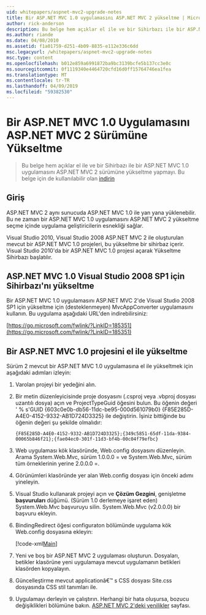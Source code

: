 ```yaml
---
uid: whitepapers/aspnet-mvc2-upgrade-notes
title: Bir ASP.NET MVC 1.0 uygulamasını ASP.NET MVC 2 yükseltme | Microsoft Docs
author: rick-anderson
description: Bu belge hem açıklar el ile ve bir Sihirbazı ile bir ASP.NET MVC 1.0 uygulamasını ASP.NET MVC 2 sürümüne yükseltme yapmayı. Bu belge, d için de kullanılabilir...
ms.author: riande
ms.date: 04/08/2010
ms.assetid: f1a01759-d251-4b09-8835-e112e336c6dd
msc.legacyurl: /whitepapers/aspnet-mvc2-upgrade-notes
msc.type: content
ms.openlocfilehash: b012e859a6991872ba9bc3139bcfe5b137cc3e0c
ms.sourcegitcommit: 0f1119340e4464720cfd16d0ff15764746ea1fea
ms.translationtype: MT
ms.contentlocale: tr-TR
ms.lasthandoff: 04/09/2019
ms.locfileid: "59382530"
---
```

# <a name="upgrading-an-aspnet-mvc-10-application-to-aspnet-mvc-2"></a>Bir ASP.NET MVC 1.0 Uygulamasını ASP.NET MVC 2 Sürümüne Yükseltme

> Bu belge hem açıklar el ile ve bir Sihirbazı ile bir ASP.NET MVC 1.0 uygulamasını ASP.NET MVC 2 sürümüne yükseltme yapmayı. Bu belge için de kullanılabilir olan [indirin](https://download.microsoft.com/download/F/1/6/F16F9AF9-8EF4-4845-BC97-639791D5699C/MVC2-Upgrade-Notes.pdf)


## <a name="introduction"></a>Giriş

ASP.NET MVC 2 aynı sunucuda ASP.NET MVC 1.0 ile yan yana yüklenebilir. Bu ne zaman bir ASP.NET MVC 1.0 uygulamasını ASP.NET MVC 2 yükseltme seçme içinde uygulama geliştiricilerin esnekliği sağlar.

Visual Studio 2010, Visual Studio 2008 ASP.NET MVC 2 ile oluşturulan mevcut bir ASP.NET MVC 1.0 projeleri, bu yükseltme bir sihirbaz içerir. Visual Studio 2010'da bir ASP.NET MVC 1.0 projesi açarak Yükseltme Sihirbazı başlatılır.

## <a name="upgrade-wizard-for-aspnet-mvc-10-on-visual-studio-2008-sp1"></a>ASP.NET MVC 1.0 Visual Studio 2008 SP1 için Sihirbazı'nı yükseltme

Bir ASP.NET MVC 1.0 uygulamasını ASP.NET MVC 2'de Visual Studio 2008 SP1 için yükseltme için (desteklenmeyen) MvcAppConverter uygulamasını kullanın. Bu uygulama aşağıdaki URL'den indirebilirsiniz:

[https://go.microsoft.com/fwlink/?LinkID=185351](https://go.microsoft.com/fwlink/?LinkID=185351)

## <a name="manually-upgrading-an-aspnet-mvc-10-project"></a>Bir ASP.NET MVC 1.0 projesini el ile yükseltme

Sürüm 2 mevcut bir ASP.NET MVC 1.0 uygulamasına el ile yükseltmek için aşağıdaki adımları izleyin:

1. Varolan projeyi bir yedeğini alın.
2. Bir metin düzenleyicisinde proje dosyasını (.csproj veya .vbproj dosyası uzantılı dosya) açın ve ProjectTypeGuid öğesini bulun. Bu öğenin değeri ' % s'GUID {603c0e0b-db56-11dc-be95-000d561079b0} {F85E285D-A4E0-4152-9332-AB1D724D3325} ile değiştirin. İşiniz bittiğinde bu öğenin değeri şu şekilde olmalıdır: 

    `{F85E285D-A4E0-4152-9332-AB1D724D3325};{349c5851-65df-11da-9384-00065b846f21};{fae04ec0-301f-11d3-bf4b-00c04f79efbc}`
3. Web uygulaması kök klasöründe, Web.config dosyasını düzenleyin. Arama System.Web.Mvc, sürüm 1.0.0.0 = ve System.Web.Mvc, sürüm tüm örneklerinin yerine 2.0.0.0 =.
4. Görünümleri klasöründe yer alan Web.config dosyası için önceki adımı yineleyin.
5. Visual Studio kullanarak projeyi açın ve **Çözüm Gezgini**, genişletme **başvuruları** düğümü. (Sürüm 1.0 derlemeye işaret eden) System.Web.Mvc başvuruyu silin. System.Web.Mvc (v2.0.0.0) bir başvuru ekleyin.
6. BindingRedirect öğesi configuraton bölümünde uygulama kök Web.config dosyasına ekleyin:   

    [!code-xml[Main](aspnet-mvc2-upgrade-notes/samples/sample1.xml)]
7. Yeni ve boş bir ASP.NET MVC 2 uygulaması oluşturun. Dosyaları, betikler klasörüne yeni uygulamaya mevcut uygulamanın betikleri klasörden kopyalayın.
8. Güncelleştirme mevcut applicationâ€™ s CSS dosyası Site.css dosyasında CSS stil tanımları ile.
9. Uygulamayı derleyin ve çalıştırın. Herhangi bir hata oluşursa, bozucu değişiklikleri bölümüne bakın. [ASP.NET MVC 2'deki yenilikler](https://go.microsoft.com/fwlink/?LinkID=185038) sayfası.
